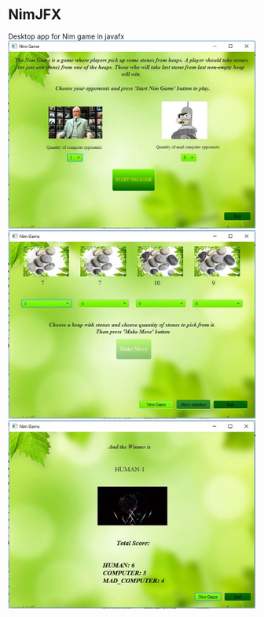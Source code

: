 # NimJFX
Desktop app for Nim game in javafx
![Alt text](NimJFXScene1.JPG)
![Alt text](NimJFXScene2.JPG)
![Alt text](NimJFXScene3.JPG)
